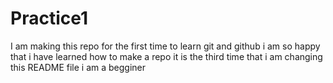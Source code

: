 # Practice1
I am making this repo for the first time to learn git and github
i am so happy that i have learned how to make a repo
it is the third time that i am changing this README file
i am a begginer
